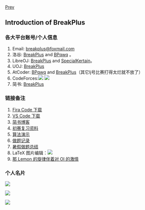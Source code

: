 [Prev](https://coderbreakplus.github.io)

## Introduction of BreakPlus

### 各大平台账号/个人信息

1. Email: [breakplus@foxmail.com](mailto:breakplus@foxmail.com)
1. 洛谷: [BreakPlus](https://www.luogu.com.cn/user/334727) and [BPqwq](https://www.luogu.com.cn/user/536471) 。
2. LibreOJ: [BreakPlus](https://loj.ac/u/BreakPlus) and [SpecialKertain](https://loj.ac/u/SpecialKertain)。
3. UOJ: [BreakPlus](https://uoj.ac/user/profile/BreakPlus)
4. AtCoder: [BPqwq](https://atcoder.jp/users/BPqwq) and [BreakPlus](https://atcoder.jp/users/BreakPlus)（其它lj号比赛打得太烂就不放了）
5. CodeForces:[![](https://img.shields.io/badge/BreakPlus-Pupil%20%201369-008000.svg?longCache=true&style=for-the-badge&logo=Codeforces&link=https://codeforces.com/profile/BreakPlus)](https://codeforces.ml/profile/BreakPlus) [![](https://img.shields.io/badge/hardworking501-Newbie%20%20594-808080.svg?longCache=true&style=for-the-badge&logo=Codeforces&link=https://codeforces.com/profile/hardworking501)](https://codeforces.ml/profile/hardworking501)
6. 简书: [BreakPlus](https://www.jianshu.com/u/ad2d91ad7e86)

### 链接备注

1. [Fira Code 下载](https://www.fonts.net.cn/font-32128192175.html)
2. [VS Code 下载](https://link.zhihu.com/?target=http%3A//vscode.cdn.azure.cn/stable/78a4c91400152c0f27ba4d363eb56d2835f9903a/VSCodeUserSetup-x64-1.43.0.exe)
2. [简书博客](https://www.jianshu.com/u/ad2d91ad7e86)
3. [初赛复习资料](https://www.luogu.com.cn/blog/luogu-yizhimengxin/chu-sai)
4. [算法演示](https://visualgo.net/zh)
5. [做题记录](https://www.luogu.com.cn/blog/BreakPlus/accept-man)
6. [暑假做题总结](https://www.luogu.com.cn/blog/BreakPlus/summervacation-ac)
7. LaTeX 图片编辑：![](https://latex.codecogs.com/gif.latex?\texttt{LaTeX})
8. [那 Lemon 的旋律伴着对 OI 的激情](https://www.bilibili.com/video/BV1m4411x7uj)
### 个人名片

![](https://luogu-card-qinyihao.vercel.app/about?id=334727)

![](https://api.xecades.xyz/api?img=2&quote=Change+destiny+with+faith.&color=214%2C114%2C33%2C1&bg=23%2C26%2C217%2C0&luogu=BreakPlus&jianshu=BreakPlus&codeforces=BreakPlus&qq=1289494791&wechat=breakplus-501334&email=breakplus@foxmail.com)

![](https://statcard.vercel.app/practice?id=334727)
